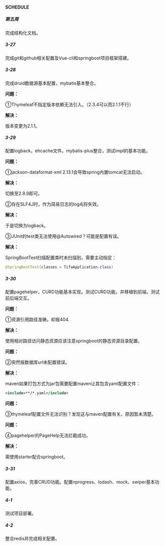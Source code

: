 #### SCHEDULE

##### 第五周

完成结构化文档。

##### 3-27

完成git和github相关配置及Vue-cli和springboot项目框架搭建。

##### 3-28

完成druid数据源基本配置，mybatis基本整合。

**问题：**

①Thymeleaf不指定版本依赖无法引入。（2.3.4可以而2.1.1不行）

**解决：**

版本变更为2.1.1。

##### 3-29

配置logback，ehcache文件。mybatis-plus整合，测试impl的基本功能。

**问题：**

①jackson-dataformat-xml 2.13.1会导致spring内置tomcat无法启动。

**解决：**

切换至2.9.9即可。

②存在SLF4J时，作为简易日志的log4j将失效。

**解决：**

于是切换为logback。

③JUnit的test类无法使用@Autowired？可能是配置有误。

**解决：**

SpringBootTest扫描配置类时未扫描到，需要主动指定：

```java
@SpringBootTest(classes = TifaApplication.class)
```

##### 3-30

配置pagehelper，CURD功能基本实现。测试CURD功能，并移植到前端，测试前后端交互。

**问题：**

①资源引用路径准确，却报404.

**解决：**

使用相对路径访问静态资源应该注意springboot的静态资源目录配置。

**问题：**

②突然报数据库url未配置错误。

**解决：**

maven如果打包方式为jar包需要配置maven让其包含yaml配置文件：

```xml
<include>**/*.yaml</include>
```

**问题：**

③thymeleaf配置文件无法识别？发现这与maven配置有关。原因暂未清楚。

**问题：**

④pagehelper的PageHelp无法拦截成功。

**解决：**

需使用starter配合springboot。

##### **3-31**

配置axios，完善CRUD功能。配置nprogress、lodash、mock、swiper基本功能。

##### **4-1**

测试项目部署。

##### 4-2

整合redis并完成相关配置。



